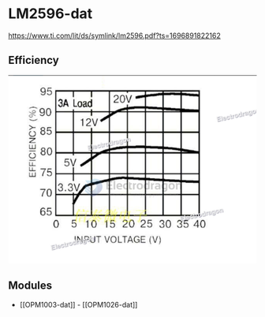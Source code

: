 
# LM2596-dat 

https://www.ti.com/lit/ds/symlink/lm2596.pdf?ts=1696891822162

## Efficiency 

![](2024-01-31-15-52-03.png)


## Modules 
- [[OPM1003-dat]] - [[OPM1026-dat]]